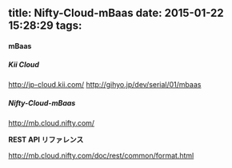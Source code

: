 title: Nifty-Cloud-mBaas
date: 2015-01-22 15:28:29
tags:
---
#### mBaas

##### Kii Cloud

http://jp-cloud.kii.com/
http://gihyo.jp/dev/serial/01/mbaas

##### Nifty-Cloud-mBaas

http://mb.cloud.nifty.com/

**REST API リファレンス**

http://mb.cloud.nifty.com/doc/rest/common/format.html


